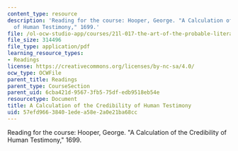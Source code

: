 ```yaml
---
content_type: resource
description: 'Reading for the course: Hooper, George. "A Calculation of the Credibility
  of Human Testimony," 1699.'
file: /ol-ocw-studio-app/courses/21l-017-the-art-of-the-probable-literature-and-probability-spring-2008/57efd96638401edea58e2a0e21ba68cc_hooper_1699.pdf
file_size: 314496
file_type: application/pdf
learning_resource_types:
- Readings
license: https://creativecommons.org/licenses/by-nc-sa/4.0/
ocw_type: OCWFile
parent_title: Readings
parent_type: CourseSection
parent_uid: 6cba421d-9567-3fb5-75df-edb9518eb54e
resourcetype: Document
title: A Calculation of the Credibility of Human Testimony
uid: 57efd966-3840-1ede-a58e-2a0e21ba68cc
---
```

Reading for the course: Hooper, George. "A Calculation of the Credibility of Human Testimony," 1699.